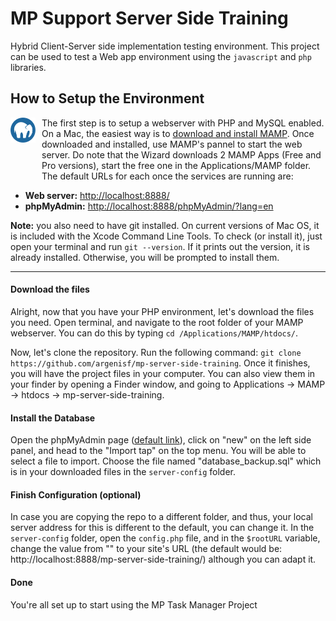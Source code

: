 # MP Support Server Side Training

Hybrid Client-Server side implementation testing environment. This project can be used to test a Web app environment using the `javascript` and `php` libraries.

## How to Setup the Environment

<div style="position: relative; margin-bottom: 10px; padding-left: 50px;">
	<img src="media/mamp.png" alt="MAMP" width="40px" style="position: absolute; top: 0; left: 0;" />
	<p style="margin: 0">The first step is to setup a webserver with PHP and MySQL enabled. On a Mac, the easiest way is to <a href="https://www.mamp.info/en/downloads/" target="_blank">download and install MAMP</a>. Once downloaded and installed, use MAMP's pannel to start the web server. Do note that the Wizard downloads 2 MAMP Apps (Free and Pro versions), start the free one in the Applications/MAMP folder. The default URLs for each once the services are running are:</p>
</div>

  * **Web server:** [http://localhost:8888/](http://localhost:8888/)
  * **phpMyAdmin:** [http://localhost:8888/phpMyAdmin/?lang=en](http://localhost:8888/phpMyAdmin/?lang=en)

**Note:** you also need to have git installed. On current versions of Mac OS, it is included with the Xcode Command Line Tools. To check (or install it), just open your terminal and run `git --version`. If it prints out the version, it is already installed. Otherwise, you will be prompted to install them.

---

#### Download the files

Alright, now that you have your PHP environment, let's download the files you need. Open terminal, and navigate to the root folder of your MAMP webserver. You can do this by typing `cd /Applications/MAMP/htdocs/`.

Now, let's clone the repository. Run the following command: `git clone https://github.com/argenisf/mp-server-side-training`. Once it finishes, you will have the project files in your computer. You can also view them in your finder by opening a Finder window, and going to Applications -> MAMP -> htdocs -> mp-server-side-training.

#### Install the Database

Open the phpMyAdmin page ([default link](http://localhost:8888/phpMyAdmin/?lang=en)), click on "new" on the left side panel, and head to the "Import tap" on the top menu. You will be able to select a file to import. Choose the file named "database_backup.sql" which is in your downloaded files in the `server-config` folder.

#### Finish Configuration (optional)

In case you are copying the repo to a different folder, and thus, your local server address for this is different to the default, you can change it. In the `server-config` folder, open the `config.php` file, and in the `$rootURL` variable, change the value from "" to your site's URL (the default would be: http://localhost:8888/mp-server-side-training/) although you can adapt it.

#### Done

You're all set up to start using the MP Task Manager Project

